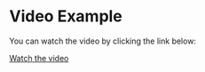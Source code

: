 # Video Example

You can watch the video by clicking the link below:

[Watch the video](https://github.com/nosohuh/async-task-pro/blob/main/2025-02-05%2010-34-30.mkv)
